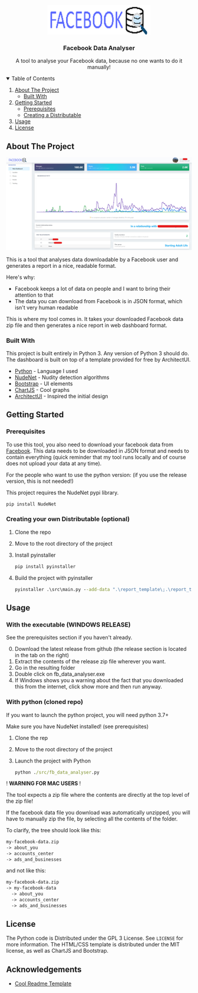 <!-- PROJECT LOGO -->
<br />
<p align="center">
  <a href="">
    <img src="report_template/assets/images/logo.png" alt="Logo" width="280" height="80">
  </a>

  <h3 align="center">Facebook Data Analyser</h3>

  <p align="center">
    A tool to analyse your Facebook data, because no one wants to do it manually!
    <br />
  </p>
</p>

<!-- TABLE OF CONTENTS -->
<details open="open">
  <summary>Table of Contents</summary>
  <ol>
    <li>
      <a href="#about-the-project">About The Project</a>
      <ul>
        <li><a href="#built-with">Built With</a></li>
      </ul>
    </li>
    <li>
      <a href="#getting-started">Getting Started</a>
      <ul>
        <li><a href="#prerequisites">Prerequisites</a></li>
        <li><a href="#Creating-a-Distributable">Creating a Distributable</a></li>
      </ul>
    </li>
    <li><a href="#usage">Usage</a></li>
    <li><a href="#license">License</a></li>
  </ol>
</details>

<!-- ABOUT THE PROJECT -->
## About The Project

[![Facebook Data Analyser Screenshot][product-screenshot]](https://example.com)

This is a tool that analyses data downloadable by a Facebook user and generates a report in a nice, readable format.

Here's why:

* Facebook keeps a lot of data on people and I want to bring their attention to that
* The data you can download from Facebook is in JSON format, which isn't very human readable

This is where my tool comes in. It takes your downloaded Facebook data zip file and then generates a nice report in web dashboard format.

### Built With

This project is built entirely in Python 3. Any version of Python 3 should do.
The dashboard is built on top of a template provided for free by ArchitectUI.

* [Python](https://python.org) - Language I used
* [NudeNet](https://pypi.org/project/NudeNet/) - Nudity detection algorithms
* [Bootstrap](https://getbootstrap.com/) - UI elements
* [ChartJS](https://www.chartjs.org/) - Cool graphs
* [ArchitectUI](https://architectui.com/) - Inspired the initial design

<!-- GETTING STARTED -->
## Getting Started

### Prerequisites

To use this tool, you also need to download your facebook data from [Facebook](https://facebook.com/your_information). This data needs to be downloaded in JSON format and needs to contain everything (quick reminder that my tool runs locally and of course does not upload your data at any time).

For the people who want to use the python version: (if you use the release version, this is not needed!)

This project requires the NudeNet pypi library.

```sh
pip install NudeNet
```

### Creating your own Distributable (optional)

1. Clone the repo
2. Move to the root directory of the project
3. Install pyinstaller

   ```sh
   pip install pyinstaller
   ```

4. Build the project with pyinstaller

   ```bat
   pyinstaller .\src\main.py --add-data ".\report_template\;.\report_template\"
   ```

<!-- USAGE -->
## Usage

### With the executable (WINDOWS RELEASE)

See the prerequisites section if you haven't already.

0. Download the latest release from github (the release section is located in the tab on the right)
1. Extract the contents of the release zip file wherever you want.
2. Go in the resulting folder
3. Double click on fb_data_analyser.exe
4. If Windows shows you a warning about the fact that you downloaded this from the internet, click show more and then run anyway.

### With python (cloned repo)

If you want to launch the python project, you will need python 3.7+

Make sure you have NudeNet installed! (see prerequisites)

1. Clone the rep
2. Move to the root directory of the project
3. Launch the project with Python

   ```bat
   python ./src/fb_data_analyser.py
   ```

! **WARNING FOR MAC USERS** !

The tool expects a zip file where the contents are directly at the top level of the zip file!

If the facebook data file you download was automatically unzipped, you will have to manually zip the file, by selecting all the contents of the folder.

To clarify, the tree should look like this:

```
my-facebook-data.zip
-> about_you
-> accounts_center
-> ads_and_businesses
```

and not like this:

```
my-facebook-data.zip
-> my-facebook-data
  -> about_you
  -> accounts_center
  -> ads_and_businesses
```

<!-- LICENSE -->
## License

The Python code is Distributed under the GPL 3 License. See `LICENSE` for more information.
The HTML/CSS template is distributed under the MIT license, as well as ChartJS and Bootstrap.

<!-- ACKNOWLEDGEMENTS -->
## Acknowledgements

* [Cool Readme Template](https://raw.githubusercontent.com/othneildrew/Best-README-Template/)

[product-screenshot]: report_template/assets/images/screenshot.jpg